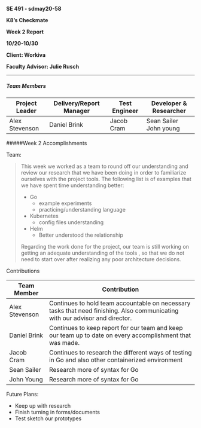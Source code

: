 **SE 491 - sdmay20-58**

**K8’s Checkmate**

**Week 2 Report**

**10/20-10/30**

**Client: Workiva**

**Faculty Advisor: Julie Rusch**

---

##### Team Members

| Project Leader | Delivery/Report Manager | Test Engineer | Developer & Researcher     |
| -------------- | ----------------------- | ------------- | -------------------------- |
| Alex Stevenson | Daniel Brink            | Jacob Cram    | Sean Sailer     John young |



#####Week 2 Accomplishments

Team: 

> This week we worked as a team to round off our understanding and review our research that we have been doing in order to familiarize ourselves with the project tools. The following list is of examples that we have spent time understanding better: 
>
> - Go
>   - example experiments
>   - practicing/understanding language
> - Kubernetes
>   - config files understanding 
> - Helm 
>   - Better understood the relationship
>
> Regarding the work done for the project, our team is still working on getting an adequate understanding of the tools , so that we do not need to start over after realizing any poor architecture decisions.



Contributions

| Team Member    | Contribution                                                 |
| -------------- | ------------------------------------------------------------ |
| Alex Stevenson | Continues to hold team accountable on necessary tasks that need finishing. Also communicating with our advisor and director. |
| Daniel Brink   | Continues to keep report for our team and keep our team up to date on every accomplishment that was made. |
| Jacob Cram     | Continues to research the different ways of testing in Go and also other containerized environment |
| Sean Sailer    | Research more of syntax for Go                               |
| John Young     | Research more of syntax for Go                               |

Future Plans: 

* Keep up with research
* Finish turning in forms/documents
* Test sketch our prototypes 